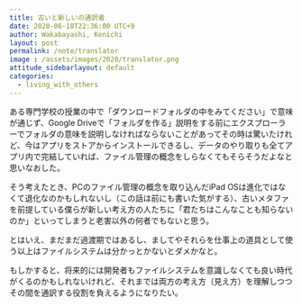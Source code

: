 ```yaml
---
title: 古いと新しいの通訳者
date: 2020-06-10T22:36:00 UTC+9
author: Wakabayashi, Kenichi
layout: post
permalink: /note/translator
image : /assets/images/2020/translator.png
attitude_sidebarlayout: default
categories:
  - living_with_others
---
```

ある専門学校の授業の中で「ダウンロードフォルダの中をみてください」で意味が通じず、Google Driveで「フォルダを作る」説明をする前にエクスプローラーでフォルダの意味を説明しなければならないことがあってその時は驚いたけれど、今はアプリをストアからインストールできるし、データのやり取りも全てアプリ内で完結していれば、ファイル管理の概念をしらなくてもそらそうだよなと思いなおした。

そう考えたとき、PCのファイル管理の概念を取り込んだiPad OSは進化ではなくて退化なのかもしれないし（この話は前にも書いた気がする）、古いメタファを前提している僕らが新しい考え方の人たちに「君たちはこんなことも知らないのか」といってしまうと老害以外の何者でもないと思う。

とはいえ、まだまだ過渡期ではあるし、ましてやそれらを仕事上の道具として使う以上はファイルシステムは分かっとかないとダメかなと。

もしかすると、将来的には開発者もファイルシステムを意識しなくても良い時代がくるのかもしれないけれど、それまでは両方の考え方（見え方）を理解しつつその間を通訳する役割を負えるようになりたい。